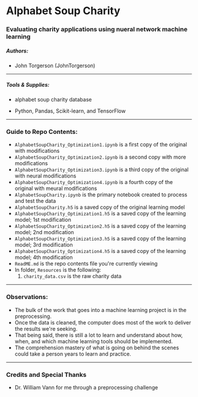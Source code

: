 # Alphabet Soup Charity

### Evaluating charity applications using nueral network machine learning

##### Authors:
* John Torgerson (JohnTorgerson)
---

##### Tools & Supplies:
* alphabet soup charity database

* Python, Pandas, Scikit-learn, and TensorFlow
---

### Guide to Repo Contents:

* `AlphabetSoupCharity_Optimization1.ipynb` is a first copy of the original with modifications 
* `AlphabetSoupCharity_Optimization2.ipynb` is a second copy with more modifications
* `AlphabetSoupCharity_Optimization3.ipynb` is a third copy of the original with neural modifications
* `AlphabetSoupCharity_Optimization4.ipynb` is a fourth copy of the original with meural modifications
* `AlphabetSoupCharity.ipynb` is the primary notebook created to process and test the data
* `AlphabetSoupCharity.h5` is a saved copy of the original learning model
* `AlphabetSoupCharity_Optimization1.h5` is a saved copy of the learning model; 1st modification
* `AlphabetSoupCharity_Optimization2.h5` is a saved copy of the learning model; 2nd modification
* `AlphabetSoupCharity_Optimization3.h5` is a saved copy of the learning model; 3rd modification
* `AlphabetSoupCharity_Optimization4.h5` is a saved copy of the learning model; 4th modification
* `ReadME.md` is the repo contents file you're currently viewing
* In folder, `Resources` is the following:
    1. `charity_data.csv` is the raw charity data
---

### Observations:
* The bulk of the work that goes into a machine learning project is in the preprocessing.
* Once the data is cleaned, the computer does most of the work to deliver the results we're seeking.
* That being said, there is still a lot to learn and understand about how, when, and which machine learning tools should be implemented.
* The comprehension mastery of what is going on behind the scenes could take a person years to learn and practice.


---

### Credits and Special Thanks

* Dr. William Vann for  me through a preprocessing challenge